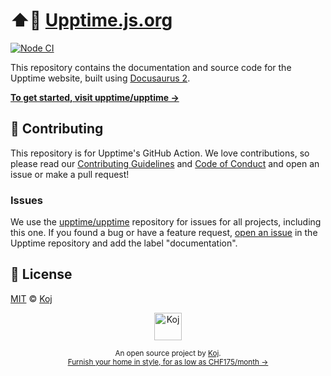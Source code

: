 # ⬆️📝 [Upptime.js.org](https://upptime.js.org)

[![Node CI](https://github.com/upptime/upptime.js.org/workflows/Node%20CI/badge.svg)](https://github.com/upptime/upptime.js.org/actions?query=workflow%3A%22Node+CI%22)

This repository contains the documentation and source code for the Upptime website, built using [Docusaurus 2](https://v2.docusaurus.io).

[**To get started, visit upptime/upptime →**](https://github.com/upptime/upptime)

## 🎁 Contributing

This repository is for Upptime's GitHub Action. We love contributions, so please read our [Contributing Guidelines](https://github.com/upptime/.github/blob/main/CONTRIBUTING.md) and [Code of Conduct](https://github.com/upptime/.github/blob/main/CODE_OF_CONDUCT.md) and open an issue or make a pull request!

### Issues

We use the [upptime/upptime](https://github.com/upptime/upptime) repository for issues for all projects, including this one. If you found a bug or have a feature request, [open an issue](https://github.com/upptime/upptime/issues) in the Upptime repository and add the label "documentation".

## 📄 License

[MIT](./LICENSE) © [Koj](https://koj.co)

<p align="center">
  <a href="https://koj.co">
    <img width="44" alt="Koj" src="https://kojcdn.com/v1598284251/website-v2/koj-github-footer_m089ze.svg">
  </a>
</p>
<p align="center">
  <sub>An open source project by <a href="https://koj.co">Koj</a>. <br> <a href="https://koj.co">Furnish your home in style, for as low as CHF175/month →</a></sub>
</p>
